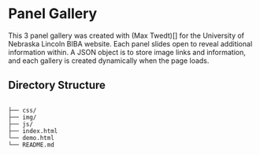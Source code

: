 # Panel Gallery

This 3 panel gallery was created with (Max Twedt)[] for the University of Nebraska Lincoln BIBA website.  Each panel slides open to reveal additional information within.  A JSON object is to store image links and information, and each gallery is created dynamically when the page loads.

## Directory Structure

```

├── css/
├── img/
├── js/
├── index.html
└── demo.html
└── README.md
```
